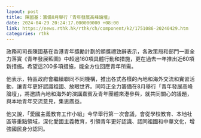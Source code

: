 ```yaml
---
layout: post
title: 陳國基：籌備8月舉行「青年發展高峰論壇」
date: 2024-04-29 20:24:17.000000000 +08:00
link: https://news.rthk.hk/rthk/ch/component/k2/1751086-20240429.htm
categories: rthk
---
```


政務司司長陳國基在香港青年獎勵計劃的頒獎禮致辭表示，各政策局和部門一直全力落實《青年發展藍圖》中超過160項具體行動和措施，更在過去一年推出近60項新措施。希望這200多項措施，能全方位回應青年所需。

他表示，特區政府會繼續聯同不同機構，推出各式各樣的內地和海外交流和實習活動，讓青年更好認識祖國、放眼世界。同時正全力籌備在8月舉行「青年發展高峰論壇」，將邀請內地和海外的演講嘉賓及青年團體來港參與，就共同關心的議題，與本地青年交流意見，集思廣益。

他又說，「愛國主義教育工作小組」今早舉行第一次會議，會從學校教育、本地社區等重點領域，深化愛國主義教育，引領青年更好認識、認同祖國和中華文化，增強國民身分認同。
